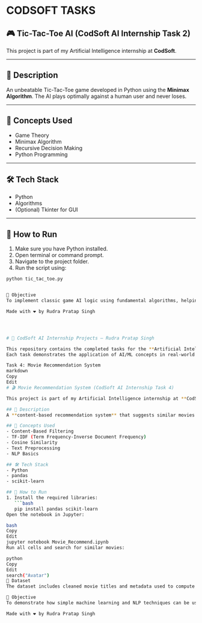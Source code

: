# CODSOFT TASKS

## 🎮 Tic-Tac-Toe AI (CodSoft AI Internship Task 2)

This project is part of my Artificial Intelligence internship at **CodSoft**.

---

## 📌 Description
An unbeatable Tic-Tac-Toe game developed in Python using the **Minimax Algorithm**. The AI plays optimally against a human user and never loses.

---

## 🧠 Concepts Used
- Game Theory
- Minimax Algorithm
- Recursive Decision Making
- Python Programming

---

## 🛠 Tech Stack
- Python
- Algorithms
- (Optional) Tkinter for GUI

---

## 🚀 How to Run
1. Make sure you have Python installed.
2. Open terminal or command prompt.
3. Navigate to the project folder.
4. Run the script using:
```bash
python tic_tac_toe.py


🎯 Objective
To implement classic game AI logic using fundamental algorithms, helping reinforce concepts like decision trees and recursive backtracking in a fun and interactive way.

Made with ❤️ by Rudra Pratap Singh




# 🤖 CodSoft AI Internship Projects – Rudra Pratap Singh

This repository contains the completed tasks for the **Artificial Intelligence Internship** at **CodSoft**.  
Each task demonstrates the application of AI/ML concepts in real-world projects.

Task 4: Movie Recommendation System
markdown
Copy
Edit
# 🎬 Movie Recommendation System (CodSoft AI Internship Task 4)

This project is part of my Artificial Intelligence internship at **CodSoft**.

## 📌 Description
A **content-based recommendation system** that suggests similar movies based on the title provided by the user. It uses **TF-IDF Vectorization** to process movie titles and **cosine similarity** to find and rank similar results.

## 🧠 Concepts Used
- Content-Based Filtering
- TF-IDF (Term Frequency-Inverse Document Frequency)
- Cosine Similarity
- Text Preprocessing
- NLP Basics

## 🛠 Tech Stack
- Python
- pandas
- scikit-learn

## 🚀 How to Run
1. Install the required libraries:
   ```bash
   pip install pandas scikit-learn
Open the notebook in Jupyter:

bash
Copy
Edit
jupyter notebook Movie_Recommend.ipynb
Run all cells and search for similar movies:

python
Copy
Edit
search("Avatar")
📂 Dataset
The dataset includes cleaned movie titles and metadata used to compute similarity scores.

🎯 Objective
To demonstrate how simple machine learning and NLP techniques can be used to build a real-world movie recommendation engine.

Made with ❤️ by Rudra Pratap Singh
